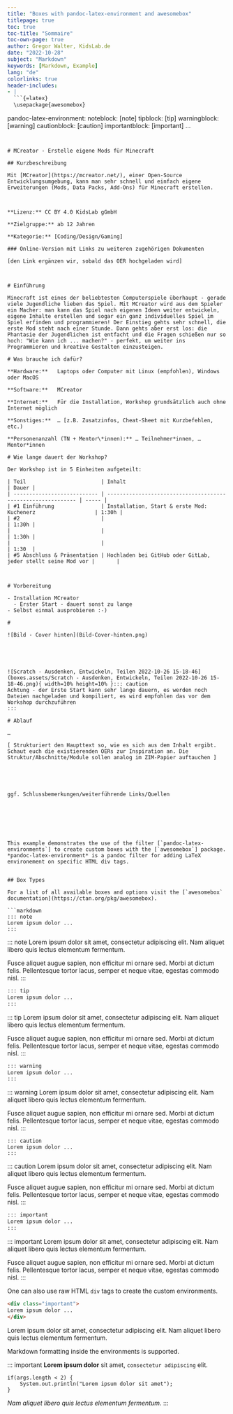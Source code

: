 ```yaml
---
title: "Boxes with pandoc-latex-environment and awesomebox"
titlepage: true
toc: true
toc-title: "Sommaire"
toc-own-page: true
author: Gregor Walter, KidsLab.de
date: "2022-10-28"
subject: "Markdown"
keywords: [Markdown, Example]
lang: "de"
colorlinks: true
header-includes:
- |
  ```{=latex}
  \usepackage{awesomebox}
  ```
pandoc-latex-environment:
  noteblock: [note]
  tipblock: [tip]
  warningblock: [warning]
  cautionblock: [caution]
  importantblock: [important]
...
```


# MCreator - Erstelle eigene Mods für Minecraft

## Kurzbeschreibung

Mit [MCreator](https://mcreator.net/), einer Open-Source Entwicklungsumgebung, kann man sehr schnell und einfach eigene Erweiterungen (Mods, Data Packs, Add-Ons) für Minecraft erstellen.

 

**Lizenz:** CC BY 4.0 KidsLab gGmbH

**Zielgruppe:** ab 12 Jahren 

**Kategorie:** [Coding/Design/Gaming]

### Online-Version mit Links zu weiteren zugehörigen Dokumenten

[den Link ergänzen wir, sobald das OER hochgeladen wird]

 

# Einführung

Minecraft ist eines der beliebtesten Computerspiele überhaupt - gerade viele Jugendliche lieben das Spiel. Mit MCreator wird aus dem Spieler ein Macher: man kann das Spiel nach eigenen Ideen weiter entwickeln, eigene Inhalte erstellen und sogar ein ganz individuelles Spiel im Spiel erfinden und programmieren! Der Einstieg gehts sehr schnell, die erste Mod steht nach einer Stunde. Dann gehts aber erst los: die Phantasie der Jugendlichen ist entfacht und die Fragen schießen nur so hoch: "Wie kann ich ... machen?" - perfekt, um weiter ins Programmieren und kreative Gestalten einzusteigen.

# Was brauche ich dafür?

**Hardware:** 	Laptops oder Computer mit Linux (empfohlen), Windows oder MacOS

**Software:** 	MCreator

**Internet:** 	Für die Installation, Workshop grundsätzlich auch ohne Internet möglich

**Sonstiges:** 	… [z.B. Zusatzinfos, Cheat-Sheet mit Kurzbefehlen, etc.)

**Personenanzahl (TN + Mentor\*innen):** … Teilnehmer*innen, … Mentor*innen

# Wie lange dauert der Workshop?

Der Workshop ist in 5 Einheiten aufgeteilt:

| Teil                        | Inhalt                                                       | Dauer |
| --------------------------- | ------------------------------------------------------------ | ----- |
| #1 Einführung               | Installation, Start & erste Mod: Kuchenerz                   | 1:30h |
| #2                          |                                                              | 1:30h |
|                             |                                                              | 1:30h |
|                             |                                                              | 1:30  |
| #5 Abschluss & Präsentation | Hochladen bei GitHub oder GitLab, jeder stellt seine Mod vor |       |



# Vorbereitung

- Installation MCreator
  - Erster Start - dauert sonst zu lange
- Selbst einmal ausprobieren :-)

#  

![Bild - Cover hinten](Bild-Cover-hinten.png) 





![Scratch - Ausdenken, Entwickeln, Teilen 2022-10-26 15-18-46](boxes.assets/Scratch - Ausdenken, Entwickeln, Teilen 2022-10-26 15-18-46.png){ width=10% height=10% }::: caution
Achtung - der Erste Start kann sehr lange dauern, es werden noch Dateien nachgeladen und kompiliert, es wird empfohlen das vor dem Workshop durchzuführen 
:::

# Ablauf

…

[ Strukturiert den Haupttext so, wie es sich aus dem Inhalt ergibt. Schaut euch die existierenden OERs zur Inspiration an. Die Struktur/Abschnitte/Module sollen analog im ZIM-Papier auftauchen ]

 

 

ggf. Schlussbemerkungen/weiterführende Links/Quellen

 

 



This example demonstrates the use of the filter [`pandoc-latex-environments`] to create custom boxes with the [`awesomebox`] package. *pandoc-latex-environment* is a pandoc filter for adding LaTeX environement on specific HTML div tags.


## Box Types

For a list of all available boxes and options visit the [`awesomebox` documentation](https://ctan.org/pkg/awesomebox).

```markdown
::: note
Lorem ipsum dolor ...
:::
```

::: note
Lorem ipsum dolor sit amet, consectetur adipiscing elit. Nam aliquet libero
quis lectus elementum fermentum.

Fusce aliquet augue sapien, non efficitur mi ornare sed. Morbi at dictum
felis. Pellentesque tortor lacus, semper et neque vitae, egestas commodo nisl.
:::

```markdown
::: tip
Lorem ipsum dolor ...
:::
```

::: tip
Lorem ipsum dolor sit amet, consectetur adipiscing elit. Nam aliquet libero
quis lectus elementum fermentum.

Fusce aliquet augue sapien, non efficitur mi ornare sed. Morbi at dictum
felis. Pellentesque tortor lacus, semper et neque vitae, egestas commodo nisl.
:::

```markdown
::: warning
Lorem ipsum dolor ...
:::
```

::: warning
Lorem ipsum dolor sit amet, consectetur adipiscing elit. Nam aliquet libero
quis lectus elementum fermentum.

Fusce aliquet augue sapien, non efficitur mi ornare sed. Morbi at dictum
felis. Pellentesque tortor lacus, semper et neque vitae, egestas commodo nisl.
:::

```caution
::: caution
Lorem ipsum dolor ...
:::
```

::: caution
Lorem ipsum dolor sit amet, consectetur adipiscing elit. Nam aliquet libero
quis lectus elementum fermentum.

Fusce aliquet augue sapien, non efficitur mi ornare sed. Morbi at dictum
felis. Pellentesque tortor lacus, semper et neque vitae, egestas commodo nisl.
:::

```markdown
::: important
Lorem ipsum dolor ...
:::
```

::: important
Lorem ipsum dolor sit amet, consectetur adipiscing elit. Nam aliquet libero
quis lectus elementum fermentum.

Fusce aliquet augue sapien, non efficitur mi ornare sed. Morbi at dictum
felis. Pellentesque tortor lacus, semper et neque vitae, egestas commodo nisl.
:::

One can also use raw HTML `div` tags to create the custom environments.

```markdown
<div class="important">
Lorem ipsum dolor ...
</div>
```

<div class="important">
Lorem ipsum dolor sit amet, consectetur adipiscing elit. Nam aliquet libero
quis lectus elementum fermentum.
</div>

Markdown formatting inside the environments is supported.

::: important
**Lorem ipsum dolor** sit amet, `consectetur adipiscing` elit.

```
if(args.length < 2) {
	System.out.println("Lorem ipsum dolor sit amet");
}
```

*Nam aliquet libero
quis lectus elementum fermentum.*
:::

[`pandoc-latex-environments`]: https://github.com/chdemko/pandoc-latex-environment/
[`awesomebox`]: https://ctan.org/pkg/awesomebox